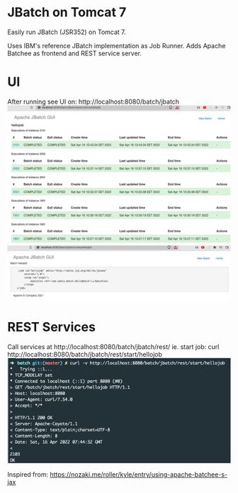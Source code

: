JBatch on Tomcat 7
===
Easily run JBatch (JSR352) on Tomcat 7.

Uses IBM's reference JBatch implementation as Job Runner.
Adds Apache Batchee as frontend and REST service server.

UI
==
After running see UI on: http://localhost:8080/batch/jbatch
![Job History](jobhistory.png?raw=true "Job History")
![Job Definition](job.definition.png?raw=true "Job Definition")

REST Services
== 
Call services at http://localhost:8080/batch/jbatch/rest/
ie. start job: curl http://localhost:8080/batch/jbatch/rest/start/hellojob
![REST service](restservice.png?raw=true "REST service")


Inspired from: https://nozaki.me/roller/kyle/entry/using-apache-batchee-s-jax